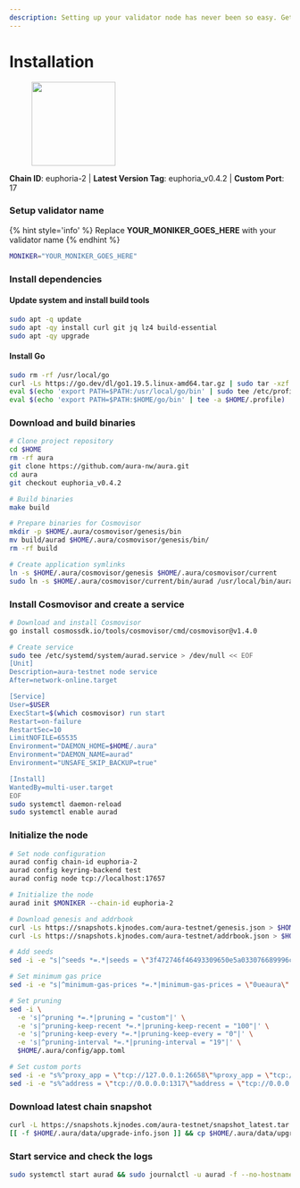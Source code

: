 ```yaml
---
description: Setting up your validator node has never been so easy. Get your validator running in minutes by following step by step instructions.
---
```


# Installation

<figure><img src="https://raw.githubusercontent.com/kj89/testnet_manuals/main/pingpub/logos/aura.png" width="150" alt=""><figcaption></figcaption></figure>

**Chain ID**: euphoria-2 | **Latest Version Tag**: euphoria_v0.4.2 | **Custom Port**: 17

### Setup validator name

{% hint style='info' %}
Replace **YOUR_MONIKER_GOES_HERE** with your validator name
{% endhint %}

```bash
MONIKER="YOUR_MONIKER_GOES_HERE"
```

### Install dependencies

#### Update system and install build tools

```bash
sudo apt -q update
sudo apt -qy install curl git jq lz4 build-essential
sudo apt -qy upgrade
```

#### Install Go

```bash
sudo rm -rf /usr/local/go
curl -Ls https://go.dev/dl/go1.19.5.linux-amd64.tar.gz | sudo tar -xzf - -C /usr/local
eval $(echo 'export PATH=$PATH:/usr/local/go/bin' | sudo tee /etc/profile.d/golang.sh)
eval $(echo 'export PATH=$PATH:$HOME/go/bin' | tee -a $HOME/.profile)
```

### Download and build binaries

```bash
# Clone project repository
cd $HOME
rm -rf aura
git clone https://github.com/aura-nw/aura.git
cd aura
git checkout euphoria_v0.4.2

# Build binaries
make build

# Prepare binaries for Cosmovisor
mkdir -p $HOME/.aura/cosmovisor/genesis/bin
mv build/aurad $HOME/.aura/cosmovisor/genesis/bin/
rm -rf build

# Create application symlinks
ln -s $HOME/.aura/cosmovisor/genesis $HOME/.aura/cosmovisor/current
sudo ln -s $HOME/.aura/cosmovisor/current/bin/aurad /usr/local/bin/aurad
```

### Install Cosmovisor and create a service

```bash
# Download and install Cosmovisor
go install cosmossdk.io/tools/cosmovisor/cmd/cosmovisor@v1.4.0

# Create service
sudo tee /etc/systemd/system/aurad.service > /dev/null << EOF
[Unit]
Description=aura-testnet node service
After=network-online.target

[Service]
User=$USER
ExecStart=$(which cosmovisor) run start
Restart=on-failure
RestartSec=10
LimitNOFILE=65535
Environment="DAEMON_HOME=$HOME/.aura"
Environment="DAEMON_NAME=aurad"
Environment="UNSAFE_SKIP_BACKUP=true"

[Install]
WantedBy=multi-user.target
EOF
sudo systemctl daemon-reload
sudo systemctl enable aurad
```

### Initialize the node

```bash
# Set node configuration
aurad config chain-id euphoria-2
aurad config keyring-backend test
aurad config node tcp://localhost:17657

# Initialize the node
aurad init $MONIKER --chain-id euphoria-2

# Download genesis and addrbook
curl -Ls https://snapshots.kjnodes.com/aura-testnet/genesis.json > $HOME/.aura/config/genesis.json
curl -Ls https://snapshots.kjnodes.com/aura-testnet/addrbook.json > $HOME/.aura/config/addrbook.json

# Add seeds
sed -i -e "s|^seeds *=.*|seeds = \"3f472746f46493309650e5a033076689996c8881@aura-testnet.rpc.kjnodes.com:17659\"|" $HOME/.aura/config/config.toml

# Set minimum gas price
sed -i -e "s|^minimum-gas-prices *=.*|minimum-gas-prices = \"0ueaura\"|" $HOME/.aura/config/app.toml

# Set pruning
sed -i \
  -e 's|^pruning *=.*|pruning = "custom"|' \
  -e 's|^pruning-keep-recent *=.*|pruning-keep-recent = "100"|' \
  -e 's|^pruning-keep-every *=.*|pruning-keep-every = "0"|' \
  -e 's|^pruning-interval *=.*|pruning-interval = "19"|' \
  $HOME/.aura/config/app.toml

# Set custom ports
sed -i -e "s%^proxy_app = \"tcp://127.0.0.1:26658\"%proxy_app = \"tcp://127.0.0.1:17658\"%; s%^laddr = \"tcp://127.0.0.1:26657\"%laddr = \"tcp://127.0.0.1:17657\"%; s%^pprof_laddr = \"localhost:6060\"%pprof_laddr = \"localhost:17060\"%; s%^laddr = \"tcp://0.0.0.0:26656\"%laddr = \"tcp://0.0.0.0:17656\"%; s%^prometheus_listen_addr = \":26660\"%prometheus_listen_addr = \":17660\"%" $HOME/.aura/config/config.toml
sed -i -e "s%^address = \"tcp://0.0.0.0:1317\"%address = \"tcp://0.0.0.0:17317\"%; s%^address = \":8080\"%address = \":17080\"%; s%^address = \"0.0.0.0:9090\"%address = \"0.0.0.0:17090\"%; s%^address = \"0.0.0.0:9091\"%address = \"0.0.0.0:17091\"%; s%^address = \"0.0.0.0:8545\"%address = \"0.0.0.0:17545\"%; s%^ws-address = \"0.0.0.0:8546\"%ws-address = \"0.0.0.0:17546\"%" $HOME/.aura/config/app.toml
```

### Download latest chain snapshot

```bash
curl -L https://snapshots.kjnodes.com/aura-testnet/snapshot_latest.tar.lz4 | tar -Ilz4 -xf - -C $HOME/.aura
[[ -f $HOME/.aura/data/upgrade-info.json ]] && cp $HOME/.aura/data/upgrade-info.json $HOME/.aura/cosmovisor/genesis/upgrade-info.json
```

### Start service and check the logs

```bash
sudo systemctl start aurad && sudo journalctl -u aurad -f --no-hostname -o cat
```
